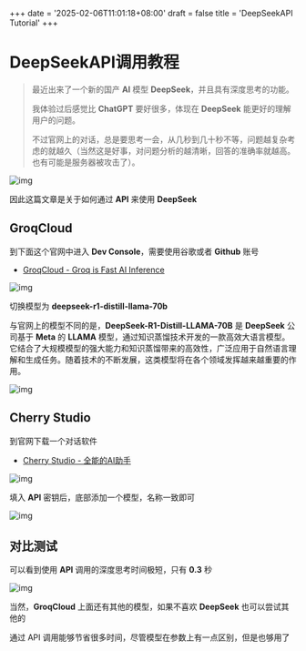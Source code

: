 +++
date = '2025-02-06T11:01:18+08:00'
draft = false
title = 'DeepSeekAPI Tutorial'
+++

# DeepSeekAPI调用教程





> 最近出来了一个新的国产 **AI** 模型 **DeepSeek**，并且具有深度思考的功能。
>
> 我体验过后感觉比 **ChatGPT** 要好很多，体现在 **DeepSeek** 能更好的理解用户的问题。
>
> 不过官网上的对话，总是要思考一会，从几秒到几十秒不等，问题越复杂考虑的就越久（当然这是好事，对问题分析的越清晰，回答的准确率就越高。也有可能是服务器被攻击了）。

![img](https://www.hyhforever.top/wp-content/uploads/2025/01/image-110-1024x466.png)

因此这篇文章是关于如何通过 **API** 来使用 **DeepSeek**

## GroqCloud

到下面这个官网中进入 **Dev Console**，需要使用谷歌或者 **Github** 账号

- [GroqCloud - Groq is Fast AI Inference](https://groq.com/groqcloud/)

![img](https://www.hyhforever.top/wp-content/uploads/2025/01/image-111-1024x318.png)

切换模型为 **deepseek-r1-distill-llama-70b**

与官网上的模型不同的是，**DeepSeek-R1-Distill-LLAMA-70B** 是 **DeepSeek** 公司基于 **Meta** 的 **LLAMA** 模型，通过知识蒸馏技术开发的一款高效大语言模型。它结合了大规模模型的强大能力和知识蒸馏带来的高效性，广泛应用于自然语言理解和生成任务。随着技术的不断发展，这类模型将在各个领域发挥越来越重要的作用。

![img](https://www.hyhforever.top/wp-content/uploads/2025/01/image-112-1024x500.png)

## Cherry Studio

到官网下载一个对话软件

-  [Cherry Studio - 全能的AI助手](https://cherry-ai.com/)

![img](https://www.hyhforever.top/wp-content/uploads/2025/01/image-114-1024x636.png)

填入 **API** 密钥后，底部添加一个模型，名称一致即可

![img](https://www.hyhforever.top/wp-content/uploads/2025/01/image-115-1024x636.png)

## 对比测试

可以看到使用 **API** 调用的深度思考时间极短，只有 **0.3** 秒

![img](https://www.hyhforever.top/wp-content/uploads/2025/01/image-116-1024x636.png)

当然，**GroqCloud** 上面还有其他的模型，如果不喜欢 **DeepSeek** 也可以尝试其他的

通过 API 调用能够节省很多时间，尽管模型在参数上有一点区别，但是也够用了